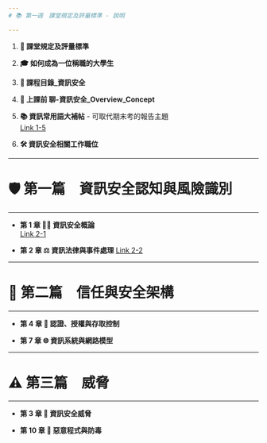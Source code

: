 ```yaml
---
# 📚 第一週　課堂規定及評量標準 - 說明

---
```


1. **📜 課堂規定及評量標準**

2. **🎓 如何成為一位稱職的大學生**

3. **📑 課程目錄_資訊安全**

4. **💬 上課前 聊-資訊安全_Overview_Concept**

5. **📚 資訊常用語大補帖** - 可取代期末考的報告主題  
   [Link 1-5](1-5.常見資訊用語_及_同學可以報告_取代期中期未考的題目.txt)

6. **🛠️ 資訊安全相關工作職位**

---

# 🛡️ 第一篇　資訊安全認知與風險識別

---

- **第 1 章 🧑‍💻 資訊安全概論**  
   [Link 2-1](CH01資訊安全概論.pptx)

- **第 2 章 ⚖️ 資訊法律與事件處理**
   [Link 2-2](CH02資訊法律與事件處理.pptx)

---

# 🔐 第二篇　信任與安全架構

---

- **第 4 章 🔑 認證、授權與存取控制**

- **第 7 章 🌐 資訊系統與網路模型**

---

# ⚠️ 第三篇　威脅

---

- **第 3 章 🧨 資訊安全威脅**

- **第 10 章 🦠 惡意程式與防毒**
